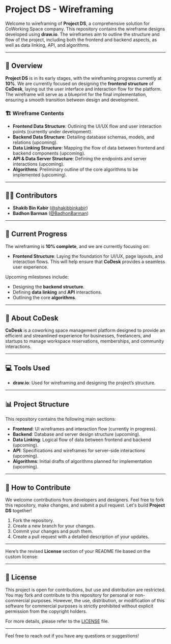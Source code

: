 # Project DS - Wireframing

Welcome to wireframing of **Project DS**, a comprehensive solution for CoWorking Space company. This repository contains the wireframe designs developed using **draw.io**. The wireframes aim to outline the structure and flow of the project, including both the frontend and backend aspects, as well as data linking, API, and algorithms.

---

## 📂 Overview

**Project DS** is in its early stages, with the wireframing progress currently at **10%**. We are currently focused on designing the **frontend structure** of **CoDesk**, laying out the user interface and interaction flow for the platform. The wireframe will serve as a blueprint for the final implementation, ensuring a smooth transition between design and development.

### 🏗️ Wireframe Contents

- **Frontend Data Structure**: Outlining the UI/UX flow and user interaction points (currently under development).
- **Backend Data Structure**: Detailing database schemas, models, and relations (upcoming).
- **Data Linking Structure**: Mapping the flow of data between frontend and backend components (upcoming).
- **API & Data Server Structure**: Defining the endpoints and server interactions (upcoming).
- **Algorithms**: Preliminary outline of the core algorithms to be implemented (upcoming).

---

## 🧑‍💻 Contributors

- **Shakib Bin Kabir** ([@shakibbinkabir](https://github.com/shakibbinkabir))
- **Badhon Barman** ([@BadhonBarman](https://github.com/BadhonBarman))

---

## 🚧 Current Progress

The wireframing is **10% complete**, and we are currently focusing on:

- **Frontend Structure**: Laying the foundation for UI/UX, page layouts, and interaction flows. This will help ensure that **CoDesk** provides a seamless user experience.

Upcoming milestones include:
- Designing the **backend structure**.
- Defining **data linking** and **API** interactions.
- Outlining the core **algorithms**.

---

## 💼 About CoDesk

**CoDesk** is a coworking space management platform designed to provide an efficient and streamlined experience for businesses, freelancers, and startups to manage workspace reservations, memberships, and community interactions.

---

## 💻 Tools Used

- **draw.io**: Used for wireframing and designing the project’s structure.

---

## 📊 Project Structure

This repository contains the following main sections:
- **Frontend**: UI wireframes and interaction flow (currently in progress).
- **Backend**: Database and server design structure (upcoming).
- **Data Linking**: Logical flow of data between frontend and backend (upcoming).
- **API**: Specifications and wireframes for server-side interactions (upcoming).
- **Algorithms**: Initial drafts of algorithms planned for implementation (upcoming).

---

## 🌱 How to Contribute

We welcome contributions from developers and designers. Feel free to fork this repository, make changes, and submit a pull request. Let's build **Project DS** together!

1. Fork the repository.
2. Create a new branch for your changes.
3. Commit your changes and push them.
4. Create a pull request with a detailed description of your updates.

---

Here’s the revised **License** section of your README file based on the custom license:

---

## 📄 License

This project is open for contributions, but use and distribution are restricted. You may fork and contribute to this repository for personal or non-commercial purposes. However, the use, distribution, or modification of this software for commercial purposes is strictly prohibited without explicit permission from the copyright holders.

For more details, please refer to the [LICENSE](LICENSE) file.

---

Feel free to reach out if you have any questions or suggestions!
